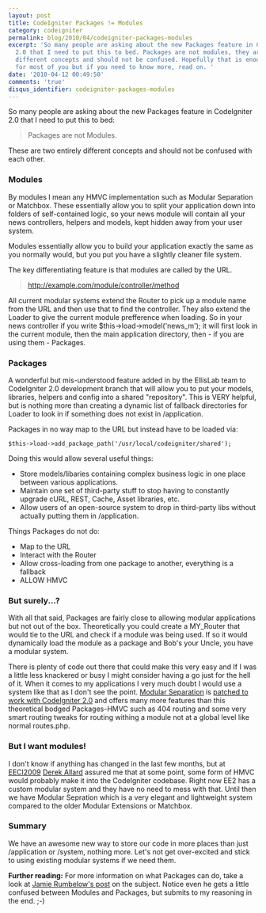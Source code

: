 ```yaml
---
layout: post
title: CodeIgniter Packages != Modules
category: codeigniter
permalink: blog/2010/04/codeigniter-packages-modules
excerpt: 'So many people are asking about the new Packages feature in CodeIgniter
  2.0 that I need to put this to bed. Packages are not modules, they are entirely
  different concepts and should not be confused. Hopefully that is enough convincing
  for most of you but if you need to know more, read on. '
date: '2010-04-12 00:49:50'
comments: 'true'
disqus_identifier: codeigniter-packages-modules
---
```


So many people are asking about the new Packages feature in CodeIgniter 2.0 that I need to put this to bed:

> Packages are not Modules.

These are two entirely different concepts and should not be confused with each other.

### **Modules**

By modules I mean any HMVC implementation such as Modular Separation or Matchbox. These essentially allow you to split your application down into folders of self-contained logic, so your news module will contain all your news controllers, helpers and models, kept hidden away from your user system.

Modules essentially allow you to build your application exactly the same as you normally would, but you put you have a slightly cleaner file system.

The key differentiating feature is that modules are called by the URL.

> http://example.com/module/controller/method

All current modular systems extend the Router to pick up a module name from the URL and then use that to find the controller. They also extend the Loader to give the current module prefference when loading. So in your news controller if you write $this->load->model('news\_m'); it will first look in the current module, then the main application directory, then - if you are using them - Packages.

### Packages

A wonderful but mis-understood feature added in by the EllisLab team to CodeIgniter 2.0 development branch that will allow you to put your models, libraries, helpers and config into a shared "repository". This is VERY helpful, but is nothing more than creating a dynamic list of fallback directories for Loader to look in if something does not exist in /application.

Packages in no way map to the URL but instead have to be loaded via:

    $this->load->add_package_path('/usr/local/codeigniter/shared');

Doing this would allow several useful things:

- Store models/libaries containing complex business logic in one place between various applications.
- Maintain one set of third-party stuff to stop having to constantly upgrade cURL, REST, Cache, Asset libraries, etc.
- Allow users of an open-source system to drop in third-party libs without actually putting them in /application.

Things Packages do not do:

- Map to the URL
- Interact with the Router
- Allow cross-loading from one package to another, everything is a fallback
- ALLOW HMVC

### But surely...?

With all that said, Packages are fairly close to allowing modular applications but not out of the box. Theoretically you could create a MY\_Router that would tie to the URL and check if a module was being used. If so it would dynamically load the module as a package and Bob's your Uncle, you have a modular system.

There is plenty of code out there that could make this very easy and If I was a little less knackered or busy I might consider having a go just for the hell of it. When it comes to my applications I very much doubt I would use a system like that as I don't see the point. [Modular Separation](http://codeigniter.com/wiki/Modular_Separation) is [patched to work with CodeIgniter 2.0](http://github.com/philsturgeon/codeigniter-modular-separation) and offers many more features than this theoretical bodged Packages-HMVC such as 404 routing and some very smart routing tweaks for routing withing a module not at a global level like normal routes.php.

### But I want modules!

I don't know if anything has changed in the last few months, but at [EECI2009](http://eeci2009.com/) [Derek Allard](http://derekallard.com/ "Evil Robot Overlord") assured me that at some point, some form of HMVC would probably make it into the CodeIgniter codebase. Right now EE2 has a custom modular system and they have no need to mess with that. Until then we have Modular Sepration which is a very elegant and lightweight system compared to the older Modular Extensions or Matchbox.

### Summary

We have an awesome new way to store our code in more places than just /application or /system, nothing more. Let's not get over-excited and stick to using existing modular systems if we need them.

**Further reading:** For more information on what Packages can do, take a look at [Jamie Rumbelow's post](http://jamieonsoftware.com/blog/entry/wrap-me-up-and-put-me-in-a-box) on the subject. Notice even he gets a little confused between Modules and Packages, but submits to my reasoning in the end. ;-)

